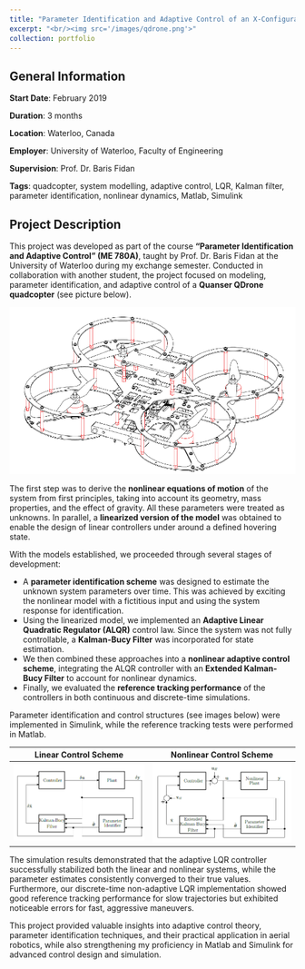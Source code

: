 ```yaml
---
title: "Parameter Identification and Adaptive Control of an X-Configuration Quadrotor"
excerpt: "<br/><img src='/images/qdrone.png'>"
collection: portfolio
---
```


## General Information

**Start Date**: February 2019

**Duration**: 3 months

**Location**: Waterloo, Canada

**Employer**: University of Waterloo, Faculty of Engineering

**Supervision**: Prof. Dr. Baris Fidan

**Tags**: quadcopter, system modelling, adaptive control, LQR, Kalman filter, parameter identification, nonlinear dynamics, Matlab, Simulink

## Project Description

This project was developed as part of the course **“Parameter Identification and Adaptive Control” (ME 780A)**, taught by Prof. Dr. Baris Fidan at the University of Waterloo during my exchange semester. Conducted in collaboration with another student, the project focused on modeling, parameter identification, and adaptive control of a **Quanser QDrone quadcopter** (see picture below).

![Quanser QDrone](/images/qdrone.png)

The first step was to derive the **nonlinear equations of motion** of the system from first principles, taking into account its geometry, mass properties, and the effect of gravity. All these parameters were treated as unknowns. In parallel, a **linearized version of the model** was obtained to enable the design of linear controllers under around a defined hovering state.  

With the models established, we proceeded through several stages of development:  

- A **parameter identification scheme** was designed to estimate the unknown system parameters over time. This was achieved by exciting the nonlinear model with a fictitious input and using the system response for identification.  
- Using the linearized model, we implemented an **Adaptive Linear Quadratic Regulator (ALQR)** control law. Since the system was not fully controllable, a **Kalman-Bucy Filter** was incorporated for state estimation.  
- We then combined these approaches into a **nonlinear adaptive control scheme**, integrating the ALQR controller with an **Extended Kalman-Bucy Filter** to account for nonlinear dynamics.  
- Finally, we evaluated the **reference tracking performance** of the controllers in both continuous and discrete-time simulations. 

Parameter identification and control structures (see images below) were implemented in Simulink, while the reference tracking tests were performed in Matlab. 

Linear Control Scheme             |  Nonlinear Control Scheme
:-------------------------:|:-------------------------:  
![Linear Control Scheme ](/images/linear_control.png) | ![Nonlinear Control Scheme](/images/nonlinear_control.png)  

The simulation results demonstrated that the adaptive LQR controller successfully stabilized both the linear and nonlinear systems, while the parameter estimates consistently converged to their true values. Furthermore, our discrete-time non-adaptive LQR implementation showed good reference tracking performance for slow trajectories but exhibited noticeable errors for fast, aggressive maneuvers.  

This project provided valuable insights into adaptive control theory, parameter identification techniques, and their practical application in aerial robotics, while also strengthening my proficiency in Matlab and Simulink for advanced control design and simulation.  
